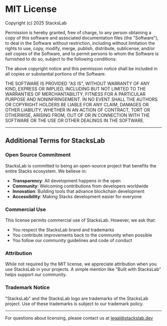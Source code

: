 # MIT License

Copyright (c) 2025 StacksLab

Permission is hereby granted, free of charge, to any person obtaining a copy
of this software and associated documentation files (the "Software"), to deal
in the Software without restriction, including without limitation the rights
to use, copy, modify, merge, publish, distribute, sublicense, and/or sell
copies of the Software, and to permit persons to whom the Software is
furnished to do so, subject to the following conditions:

The above copyright notice and this permission notice shall be included in all
copies or substantial portions of the Software.

THE SOFTWARE IS PROVIDED "AS IS", WITHOUT WARRANTY OF ANY KIND, EXPRESS OR
IMPLIED, INCLUDING BUT NOT LIMITED TO THE WARRANTIES OF MERCHANTABILITY,
FITNESS FOR A PARTICULAR PURPOSE AND NONINFRINGEMENT. IN NO EVENT SHALL THE
AUTHORS OR COPYRIGHT HOLDERS BE LIABLE FOR ANY CLAIM, DAMAGES OR OTHER
LIABILITY, WHETHER IN AN ACTION OF CONTRACT, TORT OR OTHERWISE, ARISING FROM,
OUT OF OR IN CONNECTION WITH THE SOFTWARE OR THE USE OR OTHER DEALINGS IN THE
SOFTWARE.

---

## Additional Terms for StacksLab

### Open Source Commitment

StacksLab is committed to being an open-source project that benefits the entire Stacks ecosystem. We believe in:

- **Transparency**: All development happens in the open
- **Community**: Welcoming contributions from developers worldwide  
- **Innovation**: Building tools that advance blockchain development
- **Accessibility**: Making Stacks development easier for everyone

### Commercial Use

This license permits commercial use of StacksLab. However, we ask that:

- You respect the StacksLab brand and trademarks
- You contribute improvements back to the community when possible
- You follow our community guidelines and code of conduct

### Attribution

While not required by the MIT license, we appreciate attribution when you use StacksLab in your projects. A simple mention like "Built with StacksLab" helps support our community.

### Trademark Notice

"StacksLab" and the StacksLab logo are trademarks of the StacksLab project. Use of these trademarks is subject to our trademark policy.

---

For questions about licensing, please contact us at legal@stackslab.dev
